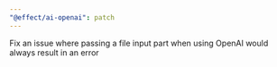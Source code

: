 ```yaml
---
"@effect/ai-openai": patch
---
```


Fix an issue where passing a file input part when using OpenAI would always result in an error
